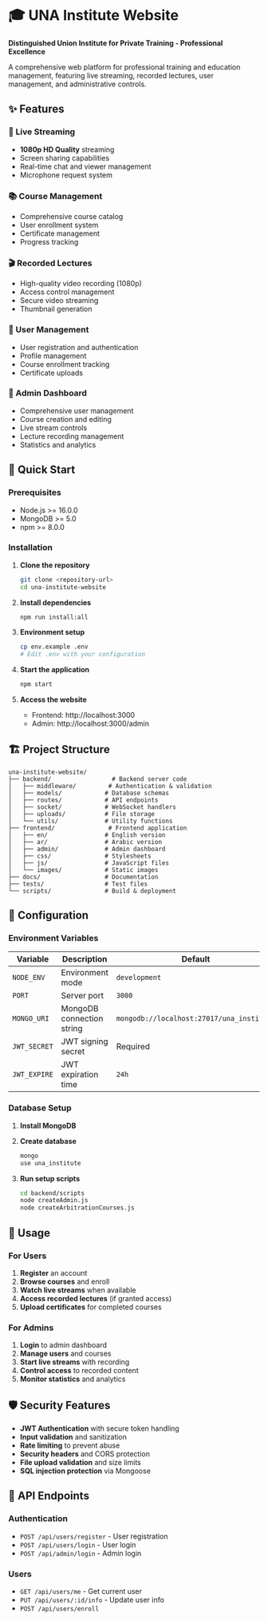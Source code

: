 # 🎓 UNA Institute Website

**Distinguished Union Institute for Private Training - Professional Excellence**

A comprehensive web platform for professional training and education management, featuring live streaming, recorded lectures, user management, and administrative controls.

## ✨ Features

### 🎥 Live Streaming
- **1080p HD Quality** streaming
- Screen sharing capabilities
- Real-time chat and viewer management
- Microphone request system

### 📚 Course Management
- Comprehensive course catalog
- User enrollment system
- Certificate management
- Progress tracking

### 🎬 Recorded Lectures
- High-quality video recording (1080p)
- Access control management
- Secure video streaming
- Thumbnail generation

### 👥 User Management
- User registration and authentication
- Profile management
- Course enrollment tracking
- Certificate uploads

### 🔐 Admin Dashboard
- Comprehensive user management
- Course creation and editing
- Live stream controls
- Lecture recording management
- Statistics and analytics

## 🚀 Quick Start

### Prerequisites
- Node.js >= 16.0.0
- MongoDB >= 5.0
- npm >= 8.0.0

### Installation

1. **Clone the repository**
   ```bash
   git clone <repository-url>
   cd una-institute-website
   ```

2. **Install dependencies**
   ```bash
   npm run install:all
   ```

3. **Environment setup**
   ```bash
   cp env.example .env
   # Edit .env with your configuration
   ```

4. **Start the application**
   ```bash
   npm start
   ```

5. **Access the website**
   - Frontend: http://localhost:3000
   - Admin: http://localhost:3000/admin

## 🏗️ Project Structure

```
una-institute-website/
├── backend/                 # Backend server code
│   ├── middleware/         # Authentication & validation
│   ├── models/            # Database schemas
│   ├── routes/            # API endpoints
│   ├── socket/            # WebSocket handlers
│   ├── uploads/           # File storage
│   └── utils/             # Utility functions
├── frontend/               # Frontend application
│   ├── en/                # English version
│   ├── ar/                # Arabic version
│   ├── admin/             # Admin dashboard
│   ├── css/               # Stylesheets
│   ├── js/                # JavaScript files
│   └── images/            # Static images
├── docs/                  # Documentation
├── tests/                 # Test files
└── scripts/               # Build & deployment
```

## 🔧 Configuration

### Environment Variables

| Variable | Description | Default |
|----------|-------------|---------|
| `NODE_ENV` | Environment mode | `development` |
| `PORT` | Server port | `3000` |
| `MONGO_URI` | MongoDB connection string | `mongodb://localhost:27017/una_institute` |
| `JWT_SECRET` | JWT signing secret | Required |
| `JWT_EXPIRE` | JWT expiration time | `24h` |

### Database Setup

1. **Install MongoDB**
2. **Create database**
   ```bash
   mongo
   use una_institute
   ```

3. **Run setup scripts**
   ```bash
   cd backend/scripts
   node createAdmin.js
   node createArbitrationCourses.js
   ```

## 📱 Usage

### For Users
1. **Register** an account
2. **Browse courses** and enroll
3. **Watch live streams** when available
4. **Access recorded lectures** (if granted access)
5. **Upload certificates** for completed courses

### For Admins
1. **Login** to admin dashboard
2. **Manage users** and courses
3. **Start live streams** with recording
4. **Control access** to recorded content
5. **Monitor statistics** and analytics

## 🛡️ Security Features

- **JWT Authentication** with secure token handling
- **Input validation** and sanitization
- **Rate limiting** to prevent abuse
- **Security headers** and CORS protection
- **File upload validation** and size limits
- **SQL injection protection** via Mongoose

## 🔄 API Endpoints

### Authentication
- `POST /api/users/register` - User registration
- `POST /api/users/login` - User login
- `POST /api/admin/login` - Admin login

### Users
- `GET /api/users/me` - Get current user
- `PUT /api/users/:id/info` - Update user info
- `POST /api/users/enroll`